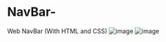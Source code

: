 # NavBar-
Web NavBar (With HTML and CSS)
![image](https://github.com/Abishim/NavBar-/assets/160396741/2aadd703-9c82-49e5-bd1a-3d912b6834ca)
![image](https://github.com/Abishim/NavBar-/assets/160396741/7605c9f4-79ea-4d33-92ec-e95b63dc6a99)
